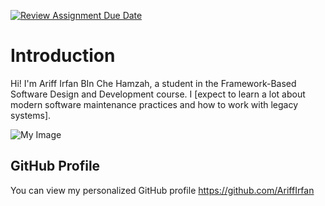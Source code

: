 [![Review Assignment Due Date](https://classroom.github.com/assets/deadline-readme-button-22041afd0340ce965d47ae6ef1cefeee28c7c493a6346c4f15d667ab976d596c.svg)](https://classroom.github.com/a/LQr4ft17)
# Introduction
Hi! I'm Ariff Irfan BIn Che Hamzah, a student in the Framework-Based Software Design and Development course. 
I [expect to learn a lot about modern software maintenance practices and how to work with legacy systems].

![My Image](![ariff](https://github.com/user-attachments/assets/4c520f64-9ed8-4959-b5fe-d08a2e39e472)
)  <!-- Link to the uploaded image -->

## GitHub Profile

You can view my personalized GitHub profile https://github.com/AriffIrfan

